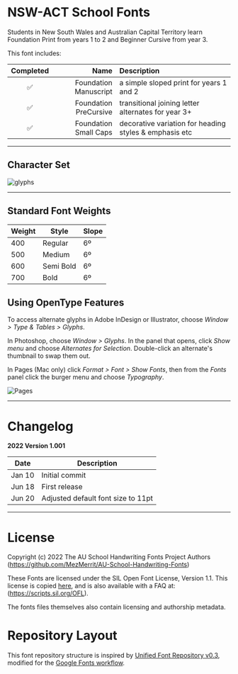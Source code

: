# NSW-ACT School Fonts

Students in New South Wales and Australian Capital Territory learn Foundation Print from years 1 to 2 and Beginner Cursive from year 3.

This font includes:

Completed | Name | Description
| :---: | ---: | :---
✅ | Foundation Manuscript | a simple sloped print for years 1 and 2 </br>
✅ | Foundation PreCursive | transitional joining letter alternates for year 3+ </br>
✅ | Foundation Small Caps | decorative variation for heading styles & emphasis etc

- - - -

## Character Set ##

![glyphs](https://user-images.githubusercontent.com/34974280/174497609-d0fcf5d5-ea7f-4632-8aa2-5f3060e6c0d9.png)

- - - -

## Standard Font Weights ##

Weight        | Style        | Slope
------------- | -------------| -------------
400           | Regular      | 6º
500           | Medium       | 6º
600           | Semi Bold    | 6º
700           | Bold         | 6º

## Using OpenType Features ##

To access alternate glyphs in Adobe InDesign or Illustrator, choose *Window > Type & Tables > Glyphs*.

In Photoshop, choose *Window > Glyphs*. In the panel that opens, click *Show menu* and choose *Alternates for Selection*. Double-click an alternate's thumbnail to swap them out.

In Pages (Mac only) click *Format > Font > Show Fonts*, then from the *Fonts* panel click the burger menu and choose *Typography*.

![Pages](https://user-images.githubusercontent.com/34974280/174490884-cc6b3630-c1d4-4711-b878-0ff5e73a1cf2.gif)


- - - -

# Changelog #

**2022 Version 1.001**

Date          | Description
------------- | -------------
Jan 10        | Initial commit
Jun 18        | First release
Jun 20        | Adjusted default font size to 11pt

- - - -

# License #

Copyright (c) 2022 The AU School Handwriting Fonts Project Authors (https://github.com/MezMerrit/AU-School-Handwriting-Fonts)

These Fonts are licensed under the SIL Open Font License, Version 1.1. This license is copied [here](https://github.com/MezMerrit/AU-School-Handwriting-Fonts/blob/main/OFL.txt "SIL Open Font License"), and is also available with a FAQ at: (https://scripts.sil.org/OFL).

The fonts files themselves also contain licensing and authorship metadata.

# Repository Layout #

This font repository structure is inspired by [Unified Font Repository v0.3](https://github.com/unified-font-repository/Unified-Font-Repository), modified for the [Google Fonts workflow](https://github.com/googlefonts/googlefonts-project-template).
